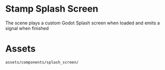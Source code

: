 # Stamp Splash Screen

The scene plays a custom Godot Splash screen when loaded and emits a signal when finished

# Assets

`assets/components/splash_screen/`
